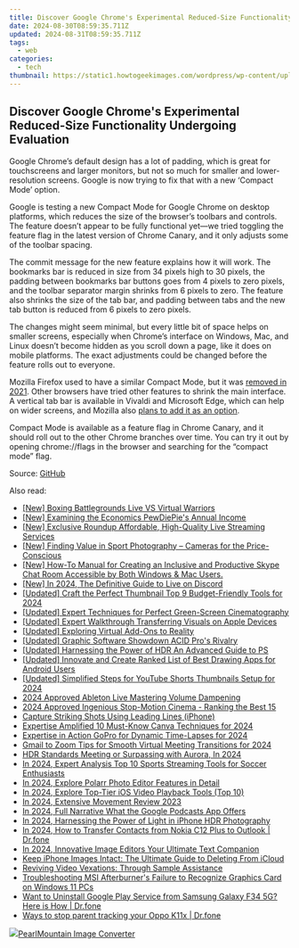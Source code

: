 ```yaml
---
title: Discover Google Chrome's Experimental Reduced-Size Functionality Undergoing Evaluation
date: 2024-08-30T08:59:35.711Z
updated: 2024-08-31T08:59:35.711Z
tags:
  - web
categories:
  - tech
thumbnail: https://static1.howtogeekimages.com/wordpress/wp-content/uploads/2024/01/google-chrome-hero.jpg
---
```


## Discover Google Chrome's Experimental Reduced-Size Functionality Undergoing Evaluation

Google Chrome’s default design has a lot of padding, which is great for touchscreens and larger monitors, but not so much for smaller and lower-resolution screens. Google is now trying to fix that with a new ‘Compact Mode’ option.

 Google is testing a new Compact Mode for Google Chrome on desktop platforms, which reduces the size of the browser’s toolbars and controls. The feature doesn’t appear to be fully functional yet—we tried toggling the feature flag in the latest version of Chrome Canary, and it only adjusts some of the toolbar spacing.

 The commit message for the new feature explains how it will work. The bookmarks bar is reduced in size from 34 pixels high to 30 pixels, the padding between bookmarks bar buttons goes from 4 pixels to zero pixels, and the toolbar separator margin shrinks from 6 pixels to zero. The feature also shrinks the size of the tab bar, and padding between tabs and the new tab button is reduced from 6 pixels to zero pixels.

 The changes might seem minimal, but every little bit of space helps on smaller screens, especially when Chrome’s interface on Windows, Mac, and Linux doesn’t become hidden as you scroll down a page, like it does on mobile platforms. The exact adjustments could be changed before the feature rolls out to everyone.

 Mozilla Firefox used to have a similar Compact Mode, but it was [removed in 2021](https://www.ghacks.net/2021/04/07/mozilla-decides-to-hide-compact-mode-in-firefox-for-new-users-but-keep-it-for-existing-ones/). Other browsers have tried other features to shrink the main interface. A vertical tab bar is available in Vivaldi and Microsoft Edge, which can help on wider screens, and Mozilla also [plans to add it as an option](https://blog-min.techidaily.com/how-to-remove-iphone-15-pro-max-face-id-by-drfone-ios-unlock-ios-unlock/).

 Compact Mode is available as a feature flag in Chrome Canary, and it should roll out to the other Chrome branches over time. You can try it out by opening chrome://flags in the browser and searching for the “compact mode” flag.

 Source: [GitHub](https://github.com/chromium/chromium/commit/1bedc20c3b215347ad7ab56d3e41371dbd0f208d)

<ins class="adsbygoogle"
     style="display:block"
     data-ad-format="autorelaxed"
     data-ad-client="ca-pub-7571918770474297"
     data-ad-slot="1223367746"></ins>



<ins class="adsbygoogle"
     style="display:block"
     data-ad-client="ca-pub-7571918770474297"
     data-ad-slot="8358498916"
     data-ad-format="auto"
     data-full-width-responsive="true"></ins>

<span class="atpl-alsoreadstyle">Also read:</span>
<div><ul>
<li><a href="https://extra-resources.techidaily.com/new-boxing-battlegrounds-live-vs-virtual-warriors/"><u>[New] Boxing Battlegrounds  Live VS Virtual Warriors</u></a></li>
<li><a href="https://some-knowledge.techidaily.com/new-examining-the-economics-pewdiepies-annual-income/"><u>[New] Examining the Economics  PewDiePie's Annual Income</u></a></li>
<li><a href="https://some-knowledge.techidaily.com/new-exclusive-roundup-affordable-high-quality-live-streaming-services/"><u>[New] Exclusive Roundup  Affordable, High-Quality Live Streaming Services</u></a></li>
<li><a href="https://some-knowledge.techidaily.com/new-finding-value-in-sport-photography-cameras-for-the-price-conscious/"><u>[New] Finding Value in Sport Photography – Cameras for the Price-Conscious</u></a></li>
<li><a href="https://screen-recording.techidaily.com/1715860175952-new-how-to-manual-for-creating-an-inclusive-and-productive-skype-chat-room-accessible-by-both-windows-and-mac-users/"><u>[New] How-To Manual for Creating an Inclusive and Productive Skype Chat Room Accessible by Both Windows & Mac Users.</u></a></li>
<li><a href="https://discord-videos.techidaily.com/new-in-2024-the-definitive-guide-to-live-on-discord/"><u>[New] In 2024, The Definitive Guide to Live on Discord</u></a></li>
<li><a href="https://facebook-video-share.techidaily.com/updated-craft-the-perfect-thumbnail-top-9-budget-friendly-tools-for-2024/"><u>[Updated] Craft the Perfect Thumbnail  Top 9 Budget-Friendly Tools for 2024</u></a></li>
<li><a href="https://some-knowledge.techidaily.com/updated-expert-techniques-for-perfect-green-screen-cinematography/"><u>[Updated] Expert Techniques for Perfect Green-Screen Cinematography</u></a></li>
<li><a href="https://some-knowledge.techidaily.com/updated-expert-walkthrough-transferring-visuals-on-apple-devices/"><u>[Updated] Expert Walkthrough  Transferring Visuals on Apple Devices</u></a></li>
<li><a href="https://some-knowledge.techidaily.com/updated-exploring-virtual-add-ons-to-reality/"><u>[Updated] Exploring Virtual Add-Ons to Reality</u></a></li>
<li><a href="https://some-knowledge.techidaily.com/updated-graphic-software-showdown-acid-pros-rivalry/"><u>[Updated] Graphic Software Showdown  ACID Pro's Rivalry</u></a></li>
<li><a href="https://some-knowledge.techidaily.com/updated-harnessing-the-power-of-hdr-an-advanced-guide-to-ps/"><u>[Updated] Harnessing the Power of HDR  An Advanced Guide to PS</u></a></li>
<li><a href="https://some-knowledge.techidaily.com/updated-innovate-and-create-ranked-list-of-best-drawing-apps-for-android-users/"><u>[Updated] Innovate and Create  Ranked List of Best Drawing Apps for Android Users</u></a></li>
<li><a href="https://youtube-blog.techidaily.com/ed-simplified-steps-for-youtube-shorts-thumbnails-setup-for-2024/"><u>[Updated] Simplified Steps for YouTube Shorts Thumbnails Setup for 2024</u></a></li>
<li><a href="https://fox-helps.techidaily.com/2024-approved-ableton-live-mastering-volume-dampening/"><u>2024 Approved  Ableton Live  Mastering Volume Dampening</u></a></li>
<li><a href="https://article-files.techidaily.com/2024-approved-ingenious-stop-motion-cinema-ranking-the-best-15/"><u>2024 Approved  Ingenious Stop-Motion Cinema - Ranking the Best 15</u></a></li>
<li><a href="https://fox-friendly.techidaily.com/capture-striking-shots-using-leading-lines-iphone/"><u>Capture Striking Shots Using Leading Lines (iPhone)</u></a></li>
<li><a href="https://some-knowledge.techidaily.com/expertise-amplified-10-must-know-canva-techniques-for-2024/"><u>Expertise Amplified  10 Must-Know Canva Techniques for 2024</u></a></li>
<li><a href="https://some-knowledge.techidaily.com/expertise-in-action-gopro-for-dynamic-time-lapses-for-2024/"><u>Expertise in Action  GoPro for Dynamic Time-Lapses for 2024</u></a></li>
<li><a href="https://some-knowledge.techidaily.com/gmail-to-zoom-tips-for-smooth-virtual-meeting-transitions-for-2024/"><u>Gmail to Zoom  Tips for Smooth Virtual Meeting Transitions for 2024</u></a></li>
<li><a href="https://some-knowledge.techidaily.com/hdr-standards-meeting-or-surpassing-with-aurora-in-2024/"><u>HDR Standards  Meeting or Surpassing with Aurora, In 2024</u></a></li>
<li><a href="https://some-knowledge.techidaily.com/in-2024-expert-analysis-top-10-sports-streaming-tools-for-soccer-enthusiasts/"><u>In 2024, Expert Analysis  Top 10 Sports Streaming Tools for Soccer Enthusiasts</u></a></li>
<li><a href="https://some-knowledge.techidaily.com/in-2024-explore-polarr-photo-editor-features-in-detail/"><u>In 2024, Explore Polarr Photo Editor Features in Detail</u></a></li>
<li><a href="https://some-knowledge.techidaily.com/in-2024-explore-top-tier-ios-video-playback-tools-top-10/"><u>In 2024, Explore Top-Tier iOS Video Playback Tools (Top 10)</u></a></li>
<li><a href="https://some-knowledge.techidaily.com/in-2024-extensive-movement-review-2023/"><u>In 2024, Extensive Movement Review 2023</u></a></li>
<li><a href="https://some-knowledge.techidaily.com/in-2024-full-narrative-what-the-google-podcasts-app-offers/"><u>In 2024, Full Narrative  What the Google Podcasts App Offers</u></a></li>
<li><a href="https://some-knowledge.techidaily.com/in-2024-harnessing-the-power-of-light-in-iphone-hdr-photography/"><u>In 2024, Harnessing the Power of Light in iPhone HDR Photography</u></a></li>
<li><a href="https://android-transfer.techidaily.com/in-2024-how-to-transfer-contacts-from-nokia-c12-plus-to-outlook-drfone-by-drfone-transfer-from-android-transfer-from-android/"><u>In 2024, How to Transfer Contacts from Nokia C12 Plus to Outlook | Dr.fone</u></a></li>
<li><a href="https://some-knowledge.techidaily.com/in-2024-innovative-image-editors-your-ultimate-text-companion/"><u>In 2024, Innovative Image Editors  Your Ultimate Text Companion</u></a></li>
<li><a href="https://techno-recovery.techidaily.com/keep-iphone-images-intact-the-ultimate-guide-to-deleting-from-icloud/"><u>Keep iPhone Images Intact: The Ultimate Guide to Deleting From iCloud</u></a></li>
<li><a href="https://data-wizards.techidaily.com/reviving-video-vexations-through-sample-assistance/"><u>Reviving Video Vexations: Through Sample Assistance</u></a></li>
<li><a href="https://win-solutions.techidaily.com/troubleshooting-msi-afterburners-failure-to-recognize-graphics-card-on-windows-11-pcs/"><u>Troubleshooting MSI Afterburner's Failure to Recognize Graphics Card on Windows 11 PCs</u></a></li>
<li><a href="https://howto.techidaily.com/want-to-uninstall-google-play-service-from-samsung-galaxy-f34-5g-here-is-how-drfone-by-drfone-fix-android-problems-fix-android-problems/"><u>Want to Uninstall Google Play Service from Samsung Galaxy F34 5G? Here is How | Dr.fone</u></a></li>
<li><a href="https://android-location-track.techidaily.com/ways-to-stop-parent-tracking-your-oppo-k11x-drfone-by-drfone-virtual-android/"><u>Ways to stop parent tracking your Oppo K11x | Dr.fone</u></a></li>
</ul></div>

<!-- affiliate ads begin -->
<a href="https://secure.2checkout.com/order/checkout.php?PRODS=4550420&QTY=1&AFFILIATE=108875&CART=1"><img src="https://www.pearlmountainsoft.com/n_img/product/pic/f_02.jpg" border="0">PearlMountain Image Converter</a>
<!-- affiliate ads end -->